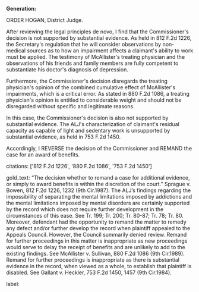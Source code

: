 **Generation:**



ORDER
HOGAN, District Judge.

After reviewing the legal principles de novo, I find that the Commissioner's decision is not supported by substantial evidence. As held in 812 F.2d 1226, the Secretary's regulation that he will consider observations by non-medical sources as to how an impairment affects a claimant's ability to work must be applied. The testimony of McAllister's treating physician and the observations of his friends and family members are fully competent to substantiate his doctor's diagnosis of depression.

Furthermore, the Commissioner's decision disregards the treating physician's opinion of the combined cumulative effect of McAllister's impairments, which is a critical error. As stated in 880 F.2d 1086, a treating physician's opinion is entitled to considerable weight and should not be disregarded without specific and legitimate reasons.

In this case, the Commissioner's decision is also not supported by substantial evidence. The ALJ's characterization of claimant's residual capacity as capable of light and sedentary work is unsupported by substantial evidence, as held in 753 F.2d 1450.

Accordingly, I REVERSE the decision of the Commissioner and REMAND the case for an award of benefits.



citations: ['812 F.2d 1226', '880 F.2d 1086', '753 F.2d 1450']

gold_text: “The decision whether to remand a case for additional evidence, or simply to award benefits is within the discretion of the court.” Sprague v. Bowen, 812 F.2d 1226, 1232 (9th Cir.1987). The ALJ’s findings regarding the impossibility of separating the mental limitations imposed by addictions and the mental limitations imposed by mental disorders are certainly supported by the record which does not require further development in the circumstances of this ease. See Tr. 199; Tr. 200; Tr. 80-87; Tr. 78; Tr. 80. Moreover, defendant had the opportunity to remand the matter to remedy any defect and/or further develop the record when plaintiff appealed to the Appeals Council. However, the Council summarily denied review. Remand for further proceedings in this matter is inappropriate as new proceedings would serve to delay the receipt of benefits and are unlikely to add to the existing findings. See McAllister v. Sullivan, 880 F.2d 1086 (9th Cir.1989). Remand for further proceedings is inappropriate as there is substantial evidence in the record, when viewed as a whole, to establish that plaintiff is disabled. See Gallant v. Heckler, 753 F.2d 1450, 1457 (9th Cir.1984).

label: 